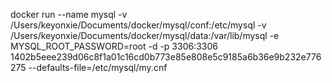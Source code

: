 docker run --name mysql -v /Users/keyonxie/Documents/docker/mysql/conf:/etc/mysql -v /Users/keyonxie/Documents/docker/mysql/data:/var/lib/mysql -e MYSQL_ROOT_PASSWORD=root -d -p 3306:3306 1402b5eee239d06c8f1a01c16cd0b773e85e808e5c9185a6b36e9b232e776275 --defaults-file=/etc/mysql/my.cnf


